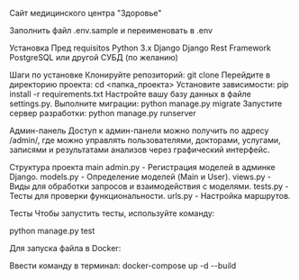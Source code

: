 Сайт медицинского центра "Здоровье"

Заполнить файл .env.sample и переименовать в .env

Установка Пред requisitos
Python 3.x
Django
Django Rest Framework
PostgreSQL или другой СУБД (по желанию)

Шаги по установке
Клонируйте репозиторий:          git clone <URL>
Перейдите в директорию проекта: cd <папка_проекта>
Установите зависимости:         pip install -r requirements.txt
Настройте вашу базу данных в файле settings.py.
Выполните миграции:             python manage.py migrate
Запустите сервер разработки:    python manage.py runserver



Админ-панель
Доступ к админ-панели можно получить по адресу /admin/, где можно управлять пользователями, докторами, услугами, записями и результатами анализов через графический интерфейс.

Структура проекта 
main
admin.py - Регистрация моделей в админке Django.
models.py - Определение моделей (Main и User).
views.py - Виды для обработки запросов и взаимодействия с моделями.
tests.py - Тесты для проверки функциональности.
urls.py - Настройка маршрутов.

Тесты
Чтобы запустить тесты, используйте команду:

python manage.py test

Для запуска файла в Docker:

Ввести команду в терминал: docker-compose up -d --build

